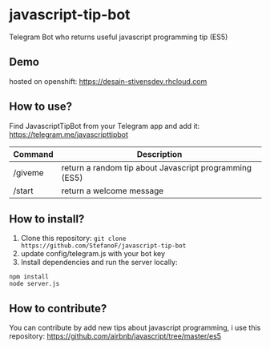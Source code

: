 # javascript-tip-bot
Telegram Bot who returns useful javascript programming tip (ES5) 

## Demo
hosted on openshift: https://desain-stivensdev.rhcloud.com

## How to use?
Find JavascriptTipBot from your Telegram app and add it: https://telegram.me/javascripttipbot

| Command | Description |
| --- | --- |
| /giveme | return a random tip about Javascript programming (ES5) |
| /start | return a welcome message |

## How to install? 
1. Clone this repository: ```git clone https://github.com/StefanoF/javascript-tip-bot```
2. update config/telegram.js with your bot key
3. Install dependencies and run the server locally:
```
npm install
node server.js
```

## How to contribute? 
You can contribute by add new tips about javascript programming, i use this repository: https://github.com/airbnb/javascript/tree/master/es5
